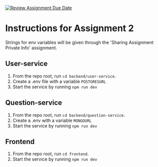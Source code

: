 [![Review Assignment Due Date](https://classroom.github.com/assets/deadline-readme-button-24ddc0f5d75046c5622901739e7c5dd533143b0c8e959d652212380cedb1ea36.svg)](https://classroom.github.com/a/6BOvYMwN)
# Instructions for Assignment 2
Strings for env variables will be given through the 'Sharing Assignment Private Info' assignment.
## User-service
1. From the repo root, run `cd backend/user-service`.
2. Create a .env file with a variable `POSTGRESURL`
3. Start the service by running `npm run dev`

## Question-service
1. From the repo root, run `cd backend/question-service`.
2. Create a .env with a variable `MONGOURL`
3. Start the service by running `npm run dev`

## Frontend
1. From the repo root, run `cd frontend`.
2. Start the service by running `npm run dev`

